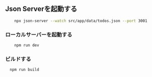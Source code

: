 ## Json Serverを起動する

``` bash
    npx json-server --watch src/app/data/todos.json --port 3001
```


### ローカルサーバーを起動する
``` bash
    npm run dev
```

### ビルドする
```bash
  npm run build
```